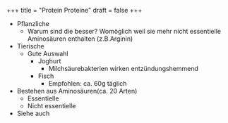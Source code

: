 +++
title = "Protein Proteine"
draft = false
+++

-   Pflanzliche
    -   Warum sind die besser? Womöglich weil sie mehr nicht essentielle Aminosäuren enthalten (z.B.Arginin)
-   Tierische
    -   Gute Auswahl
        -   Joghurt
            -   Milchsäurebakterien wirken entzündungshemmend
        -   Fisch
            -   Empfohlen: ca. 60g täglich
-   Bestehen aus Aminosäuren(ca. 20 Arten)
    -   Essentielle
    -   Nicht essentielle
-   Siehe auch
